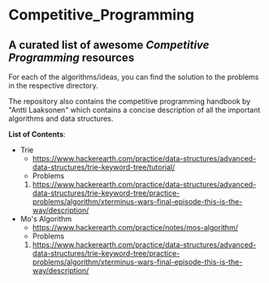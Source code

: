 # Competitive_Programming

## A curated list of awesome *Competitive Programming* resources

For each of the algorithms/ideas, you can find the solution to the problems in the respective directory.

The repository also contains the competitive programming handbook by "Antti Laaksonen" which contains a concise description of all the important algorithms and data structures.

**List of Contents**:

- Trie
    - https://www.hackerearth.com/practice/data-structures/advanced-data-structures/trie-keyword-tree/tutorial/
    - Problems
    1. https://www.hackerearth.com/practice/data-structures/advanced-data-structures/trie-keyword-tree/practice-problems/algorithm/xterminus-wars-final-episode-this-is-the-way/description/
- Mo's Algorithm
    - https://www.hackerearth.com/practice/notes/mos-algorithm/
    - Problems
    1. https://www.hackerearth.com/practice/data-structures/advanced-data-structures/trie-keyword-tree/practice-problems/algorithm/xterminus-wars-final-episode-this-is-the-way/description/